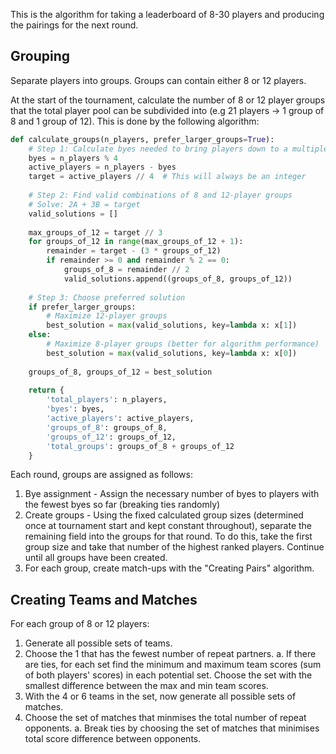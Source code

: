 This is the algorithm for taking a leaderboard of 8-30 players and producing the pairings for the next round.

## Grouping ##
Separate players into groups. Groups can contain either 8 or 12 players.

At the start of the tournament, calculate the number of 8 or 12 player groups that the total player pool can be subdivided into (e.g 21 players -> 1 group of 8 and 1 group of 12). This is done by the following algorithm:
```python
def calculate_groups(n_players, prefer_larger_groups=True):
    # Step 1: Calculate byes needed to bring players down to a multiple of 4
    byes = n_players % 4
    active_players = n_players - byes
    target = active_players // 4  # This will always be an integer
    
    # Step 2: Find valid combinations of 8 and 12-player groups
    # Solve: 2A + 3B = target
    valid_solutions = []
    
    max_groups_of_12 = target // 3
    for groups_of_12 in range(max_groups_of_12 + 1):
        remainder = target - (3 * groups_of_12)
        if remainder >= 0 and remainder % 2 == 0:
            groups_of_8 = remainder // 2
            valid_solutions.append((groups_of_8, groups_of_12))
    
    # Step 3: Choose preferred solution
    if prefer_larger_groups:
        # Maximize 12-player groups
        best_solution = max(valid_solutions, key=lambda x: x[1])
    else:
        # Maximize 8-player groups (better for algorithm performance)
        best_solution = max(valid_solutions, key=lambda x: x[0])
    
    groups_of_8, groups_of_12 = best_solution
    
    return {
        'total_players': n_players,
        'byes': byes,
        'active_players': active_players,
        'groups_of_8': groups_of_8,
        'groups_of_12': groups_of_12,
        'total_groups': groups_of_8 + groups_of_12
    }
```

Each round, groups are assigned as follows:
1. Bye assignment - Assign the necessary number of byes to players with the fewest byes so far (breaking ties randomly)
2. Create groups - Using the fixed calculated group sizes (determined once at tournament start and kept constant throughout), separate the remaining field into the groups for that round. To do this, take the first group size and take that number of the highest ranked players. Continue until all groups have been created.
3. For each group, create match-ups with the "Creating Pairs" algorithm.

## Creating Teams and Matches ##
For each group of 8 or 12 players:
1. Generate all possible sets of teams.
2. Choose the 1 that has the fewest number of repeat partners.
    a. If there are ties, for each set find the minimum and maximum team scores (sum of both players' scores) in each potential set. Choose the set with the smallest difference between the max and min team scores.
3. With the 4 or 6 teams in the set, now generate all possible sets of matches.
4. Choose the set of matches that minmises the total number of repeat opponents.
    a. Break ties by choosing the set of matches that minimises total score difference between opponents.

